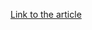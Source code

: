 [Link to the article](https://www.bleepingcomputer.com/news/security/solving-the-painful-password-problem-with-better-policies/)
